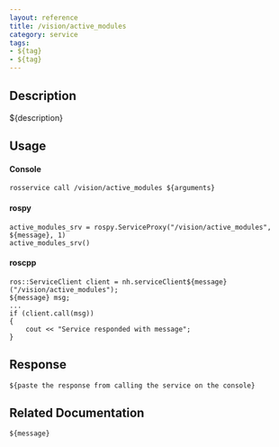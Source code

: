 ```yaml
---
layout: reference
title: /vision/active_modules
category: service
tags: 
- ${tag} 
- ${tag}
---
```


## Description
${description}

## Usage
#### Console
```
rosservice call /vision/active_modules ${arguments}
```

#### rospy
```
active_modules_srv = rospy.ServiceProxy("/vision/active_modules", ${message}, 1)
active_modules_srv()
```

#### roscpp
```
ros::ServiceClient client = nh.serviceClient${message}("/vision/active_modules");
${message} msg;
...
if (client.call(msg))
{
    cout << "Service responded with message";
}
```

## Response
```
${paste the response from calling the service on the console}
```

## Related Documentation
``${message}``  
